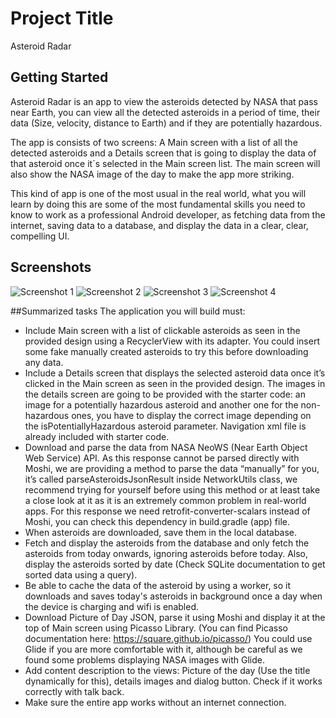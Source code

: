 # Project Title

Asteroid Radar

## Getting Started

Asteroid Radar is an app to view the asteroids detected by NASA that pass near Earth, you can view all the detected asteroids in a period of time, their data (Size, velocity, distance to Earth) and if they are potentially hazardous.

The app is consists of two screens: A Main screen with a list of all the detected asteroids and a Details screen that is going to display the data of that asteroid once it´s selected in the Main screen list. The main screen will also show the NASA image of the day to make the app more striking.

This kind of app is one of the most usual in the real world, what you will learn by doing this are some of the most fundamental skills you need to know to work as a professional Android developer, as fetching data from the internet, saving data to a database, and display the data in a clear, clear, compelling UI.

## Screenshots

![Screenshot 1](starter/screenshots/screen_1.png)
![Screenshot 2](starter/screenshots/screen_2.png)
![Screenshot 3](starter/screenshots/screen_3.png)
![Screenshot 4](starter/screenshots/screen_4.png)

##Summarized tasks
The application you will build must:

- Include Main screen with a list of clickable asteroids as seen in the provided design using a RecyclerView with its adapter. You could insert some fake manually created asteroids to try this before downloading any data.
- Include a Details screen that displays the selected asteroid data once it’s clicked in the Main screen as seen in the provided design. The images in the details screen are going to be provided with the starter code: an image for a potentially hazardous asteroid and another one for the non-hazardous ones, you have to display the correct image depending on the isPotentiallyHazardous asteroid parameter. Navigation xml file is already included with starter code.
- Download and parse the data from NASA NeoWS (Near Earth Object Web Service) API. As this response cannot be parsed directly with Moshi, we are providing a method to parse the data “manually” for you, it’s called parseAsteroidsJsonResult inside NetworkUtils class, we recommend trying for yourself before using this method or at least take a close look at it as it is an extremely common problem in real-world apps. For this response we need retrofit-converter-scalars instead of Moshi, you can check this dependency in build.gradle (app) file.
- When asteroids are downloaded, save them in the local database.
- Fetch and display the asteroids from the database and only fetch the asteroids from today onwards, ignoring asteroids before today. Also, display the asteroids sorted by date (Check SQLite documentation to get sorted data using a query).
- Be able to cache the data of the asteroid by using a worker, so it downloads and saves today's asteroids in background once a day when the device is charging and wifi is enabled.
- Download Picture of Day JSON, parse it using Moshi and display it at the top of Main screen using Picasso Library. (You can find Picasso documentation here: https://square.github.io/picasso/) You could use Glide if you are more comfortable with it, although be careful as we found some problems displaying NASA images with Glide.
- Add content description to the views: Picture of the day (Use the title dynamically for this), details images and dialog button. Check if it works correctly with talk back.
- Make sure the entire app works without an internet connection.